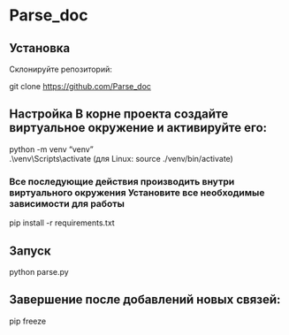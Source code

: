 # Parse_doc

## Установка  

Склонируйте репозиторий:  

git clone https://github.com/Parse_doc  

## Настройка В корне проекта создайте виртуальное окружение и активируйте его:  
python -m venv “venv”  
.\venv\Scripts\activate (для Linux: source ./venv/bin/activate)  

### Все последующие действия производить внутри виртуального окружения Установите все необходимые зависимости для работы  

pip install -r requirements.txt  

## Запуск  

python parse.py  

## Завершение после добавлений новых связей:  

pip freeze  
